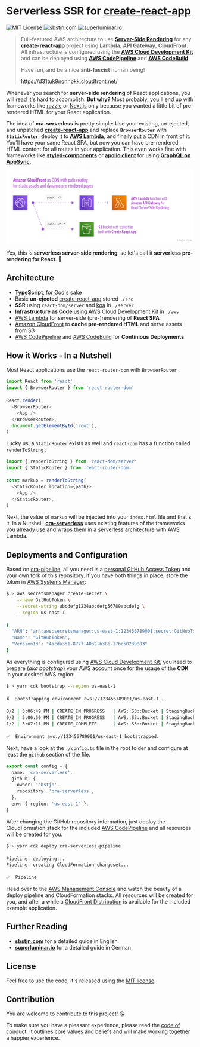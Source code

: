 # Serverless SSR for [create-react-app][cra]

[![MIT License](https://badgen.now.sh/badge/License/MIT/blue)](https://github.com/sbstjn/cra-serverless/blob/master/LICENSE.md)
[![sbstjn.com](https://badgen.now.sh/badge/by/sbstjn/purple)](https://sbstjn.com/serverless-create-react-app-server-side-rendering-ssr-lamda.html)
[![superluminar.io](https://badgen.now.sh/badge/by/superluminar/red)](https://superluminar.io)

> Full-featured AWS architecture to use [**Server-Side Rendering**][ssr] for any [**create-react-app**][cra] project using **Lambda**, **API Gateway**, **CloudFront**. All infrastructure is configured using the [**AWS Cloud Development Kit**][cdk] and can be deployed using [**AWS CodePipeline**][pipeline] and [**AWS CodeBuild**][codebuild].
>
> Have fun, and be a nice **anti-fascist** human being!
>
> https://d31tuk9nqnnpkk.cloudfront.net/

Whenever you search for **server-side rendering** of React applications, you will read it's hard to accomplish. **But why?** Most probably, you'll end up with frameworks like [razzle](https://github.com/jaredpalmer/razzle) or [Next.js](https://nextjs.org/) only because you wanted a little bit of pre-rendered HTML for your React application.

The idea of **cra-serverless** is pretty simple: Use your existing, un-ejected, and unpatched [**create-react-app**][cra] and replace **`BrowserRouter`** with **`StaticRouter`**, deploy it to [**AWS Lambda**][lambda], and finally put a CDN in front of it. You'll have your same React SPA, but now you can have pre-rendered HTML content for all routes in your application. This even works fine with frameworks like [**styled-components**][sc] or [**apollo client**][apollo] for using [**GraphQL on AppSync**][appsync].

![React SPA with serverless pre-rendering](./aws/overview.png)

Yes, this is **serverless server-side rendering**, so let's call it **serverless pre-rendering for React**. 🤯

## Architecture

- **TypeScript**, for God's sake
- Basic **un-ejected** [create-react-app][cra] stored `./src`
- **SSR** using `react-dom/server` and [koa][koa] in `./server`
- **Infrastructure as Code** using [AWS Cloud Development Kit][cdk] in `./aws`
- [AWS Lambda][lambda] for server-side (pre-)rendering of **React SPA**
- [Amazon CloudFront][cloudfront] to **cache pre-rendered HTML** and serve assets from S3
- [AWS CodePipeline][pipeline] and [AWS CodeBuild][codebuild] for **Continious Deployments**

## How it Works - In a Nutshell

Most React applications use the `react-router-dom` with `BrowserRouter` :

```typescript
import React from 'react'
import { BrowserRouter } from 'react-router-dom'

React.render(
  <BrowserRouter>
    <App />
  </BrowserRouter>,
  document.getElementById('root'),
)
```

Lucky us, a `StaticRouter` exists as well and `react-dom` has a function called `renderToString` :

```typescript
import { renderToString } from 'react-dom/server'
import { StaticRouter } from 'react-router-dom'

const markup = renderToString(
  <StaticRouter location={path}>
    <App />
  </StaticRouter>,
)
```

Next, the value of `markup` will be injected into your `index.html` file and that's it. In a Nutshell, [**cra-serverless**][cra-serverless] uses existing features of the frameworks you already use and wraps them in a serverless architecture with AWS Lambda.

## Deployments and Configuration

Based on [cra-pipeline][cra-pipeline], all you need is a [personal GitHub Access Token][token] and your own fork of this repository. If you have both things in place, store the token in [AWS Systems Manager][sm]:

```bash
$ > aws secretsmanager create-secret \
    --name GitHubToken \
    --secret-string abcdefg1234abcdefg56789abcdefg \
    --region us-east-1

{
  "ARN": "arn:aws:secretsmanager:us-east-1:123456789001:secret:GitHubToken-uNBxTr",
  "Name": "GitHubToken",
  "VersionId": "4acda3d1-877f-4032-b38e-17bc50239883"
}
```

As everything is configured using [AWS Cloud Development Kit][cdk], you need to prepare (_aka bootstrap_) your AWS account once for the usage of the **CDK** in your desired AWS region:

```bash
$ > yarn cdk bootstrap --region us-east-1

⏳  Bootstrapping environment aws://123456789001/us-east-1...

0/2 | 5:06:49 PM | CREATE_IN_PROGRESS   | AWS::S3::Bucket | StagingBucket
0/2 | 5:06:50 PM | CREATE_IN_PROGRESS   | AWS::S3::Bucket | StagingBucket Resource creation Initiated
1/2 | 5:07:11 PM | CREATE_COMPLETE      | AWS::S3::Bucket | StagingBucket

✅  Environment aws://123456789001/us-east-1 bootstrapped.
```

Next, have a look at the `./config.ts` file in the root folder and configure at least the `github` section of the file.

```typescript
export const config = {
  name: 'cra-serverless',
  github: {
    owner: 'sbstjn',
    repository: 'cra-serverless',
  },
  env: { region: 'us-east-1' },
}
```

After changing the GitHub repository information, just deploy the CloudFormation stack for the included [AWS CodePipeline][pipeline] and all resources will be created for you.

```bash
$ > yarn cdk deploy cra-serverless-pipeline

Pipeline: deploying...
Pipeline: creating CloudFormation changeset...

✅  Pipeline
```

Head over to the [AWS Management Console][console] and watch the beauty of a deploy pipeline and CloudFormation stacks. All resources will be created for you, and after a while a [CloudFront Distribution][cloudfront] is available for the included example application.

## Further Reading

- [**sbstjn.com**](https://sbstjn.com) for a detailed guide in English
- [**superluminar.io**](https://superluminar.io) for a detailed guide in German

## License

Feel free to use the code, it's released using the [MIT license](LICENSE.md).

## Contribution

You are welcome to contribute to this project! 😘

To make sure you have a pleasant experience, please read the [code of conduct](CODE_OF_CONDUCT.md). It outlines core values and beliefs and will make working together a happier experience.

[cloudfront]: https://aws.amazon.com/cloudfront/
[console]: https://aws.amazon.com/console/
[sm]: https://aws.amazon.com/systems-manager/
[token]: https://github.com/settings/tokens
[cra-pipeline]: https://github.com/sbstjn/cra-pipeline
[cra-serverless]: https://github.com/sbstjn/cra-serverless
[lambda]: https://aws.amazon.com/lambda/
[appsync]: https://aws.amazon.com/appsync/
[apollo]: https://www.apollographql.com/docs/react/
[sc]: https://styled-components.com
[cra]: https://create-react-app.dev/
[ssr]: https://reactjs.org/docs/react-dom-server.html
[cdk]: https://docs.aws.amazon.com/cdk/latest/guide/home.html
[koa]: https://koajs.com/
[codebuild]: https://aws.amazon.com/codebuild/
[pipeline]: https://aws.amazon.com/codepipeline/
